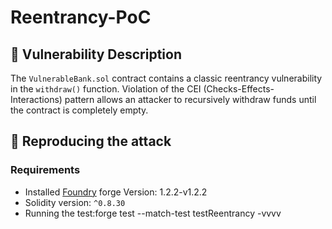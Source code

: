 # Reentrancy-PoC
## 📌 Vulnerability Description
The `VulnerableBank.sol` contract contains a classic reentrancy vulnerability in the `withdraw()` function. Violation of the CEI (Checks-Effects-Interactions) pattern allows an attacker to recursively withdraw funds until the contract is completely empty.
## 🚀 Reproducing the attack

### Requirements
- Installed [Foundry](https://getfoundry.sh) forge Version: 1.2.2-v1.2.2
- Solidity version: `^0.8.30`
- Running the test:forge test --match-test testReentrancy -vvvv
